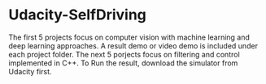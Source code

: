 # Udacity-SelfDriving

The first 5 projects focus on computer vision with machine learning and deep learning approaches.
A result demo or video demo is included under each project folder. 
The next 5 porjects focus on filtering and control implemented in C++. To Run the result, download the simulator from Udacity first.
